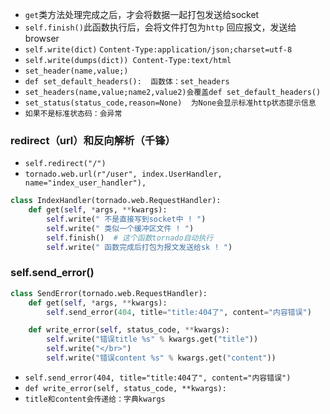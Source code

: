 - `get`类方法处理完成之后，才会将数据一起打包发送给socket
- `self.finish()`此函数执行后，会将文件打包为`http` 回应报文，发送给browser
- `self.write(dict)`   `Content-Type:application/json;charset=utf-8`
- `self.write(dumps(dict)) Content-Type:text/html`
- `set_header(name,value;)`
- `def set_default_headers():  函数体：set_headers`
- `set_headers(name,value;name2,value2)会覆盖def set_default_headers()`
- `set_status(status_code,reason=None)  为None会显示标准http状态提示信息`
- `如果不是标准状态码：会异常`

### redirect（url）和反向解析（千锋）

- `self.redirect("/")`
- `tornado.web.url(r"/user", index.UserHandler, name="index_user_handler"),`

```python
class IndexHandler(tornado.web.RequestHandler):
    def get(self, *args, **kwargs):
        self.write(" 不是直接写到socket中 ! ")
        self.write(" 类似一个缓冲区文件 ! ")
        self.finish()  # 这个函数tornado自动执行 
        self.write(" 函数完成后打包为报文发送给sk ! ")
```

### self.send_error()

```python
class SendError(tornado.web.RequestHandler):
    def get(self, *args, **kwargs):
        self.send_error(404, title="title:404了", content="内容错误")

    def write_error(self, status_code, **kwargs):
        self.write("错误title %s" % kwargs.get("title"))
        self.write("</br>")
        self.write("错误content %s" % kwargs.get("content"))
```

- `self.send_error(404, title="title:404了", content="内容错误")`
- `def write_error(self, status_code, **kwargs):`
- `title和content会传递给：字典kwargs`







